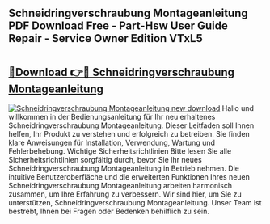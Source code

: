 ## Schneidringverschraubung Montageanleitung PDF Download Free - Part-Hsw User Guide Repair - Service Owner Edition VTxL5

# <h2><a href="http://df88mz.blite.top/?on=Schneidringverschraubung+Montageanleitung">🔗Download 👉🔴 Schneidringverschraubung Montageanleitung</a></h2>

[![Schneidringverschraubung Montageanleitung new download](https://i.imgur.com/lujVjoI.png)](http://df88mz.blite.top/?on=Schneidringverschraubung+Montageanleitung)
Hallo und willkommen in der Bedienungsanleitung für Ihr neu erhaltenes Schneidringverschraubung Montageanleitung. Dieser Leitfaden soll Ihnen helfen, Ihr Produkt zu verstehen und erfolgreich zu betreiben. Sie finden klare Anweisungen für Installation, Verwendung, Wartung und Fehlerbehebung. Wichtige Sicherheitsrichtlinien Bitte lesen Sie alle Sicherheitsrichtlinien sorgfältig durch, bevor Sie Ihr neues Schneidringverschraubung Montageanleitung in Betrieb nehmen. Die intuitive Benutzeroberfläche und die erweiterten Funktionen Ihres neuen Schneidringverschraubung Montageanleitung arbeiten harmonisch zusammen, um Ihre Erfahrung zu verbessern. Wir sind hier, um Sie zu unterstützen, Schneidringverschraubung Montageanleitung. Unser Team ist bestrebt, Ihnen bei Fragen oder Bedenken behilflich zu sein.

